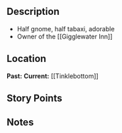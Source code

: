 ## Description
- Half gnome, half tabaxi, adorable
- Owner of the [[Gigglewater Inn]]
## Location
**Past:** 
**Current:** [[Tinklebottom]]
## Story Points

## Notes
